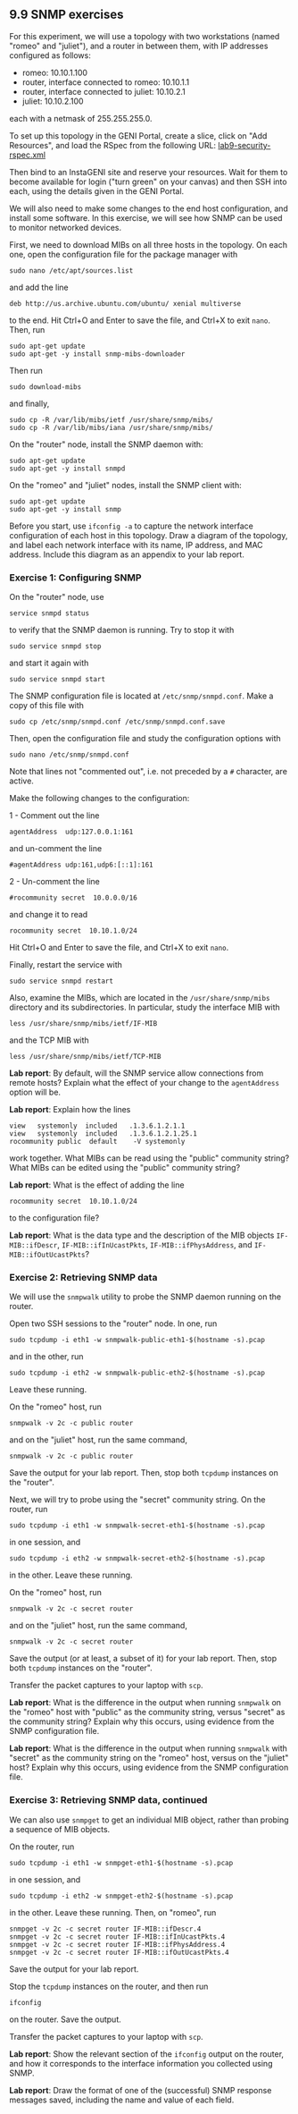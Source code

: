 ## 9.9 SNMP exercises

For this experiment, we will use a topology with two workstations (named "romeo" and "juliet"), and a router in between them, with IP addresses configured as follows:

* romeo: 10.10.1.100
* router, interface connected to romeo: 10.10.1.1
* router, interface connected to juliet: 10.10.2.1
* juliet: 10.10.2.100

each with a netmask of 255.255.255.0.

To set up this topology in the GENI Portal, create a slice, click on "Add Resources", and load the RSpec from the following URL: [lab9-security-rspec.xml](lab9-security-rspec.xml)

Then bind to an InstaGENI site and reserve your resources. Wait for them to become available for login ("turn green" on your canvas) and then SSH into each, using the details given in the GENI Portal.

We will also need to make some changes to the end host configuration, and install some software. In this exercise, we will see how SNMP can be used to monitor networked devices.

First, we need to download MIBs on all three hosts in the topology. On each one, open the configuration file for the package manager with

```
sudo nano /etc/apt/sources.list
```

and add the line

```
deb http://us.archive.ubuntu.com/ubuntu/ xenial multiverse
```

to the end. Hit Ctrl+O and Enter to save the file, and Ctrl+X to exit `nano`. Then, run

```
sudo apt-get update
sudo apt-get -y install snmp-mibs-downloader
```

Then run

```
sudo download-mibs
```

and finally,

```
sudo cp -R /var/lib/mibs/ietf /usr/share/snmp/mibs/
sudo cp -R /var/lib/mibs/iana /usr/share/snmp/mibs/
```

On the "router" node, install the SNMP daemon with:

```
sudo apt-get update
sudo apt-get -y install snmpd
```

On the "romeo" and "juliet" nodes, install the SNMP client with:

```
sudo apt-get update
sudo apt-get -y install snmp
```


Before you start, use `ifconfig -a` to capture the network interface configuration of each host in this topology. Draw a diagram of the topology, and label each network interface with its name, IP address, and MAC address. Include this diagram as an appendix to your lab report.


### Exercise 1: Configuring SNMP

On the "router" node, use

```
service snmpd status
```

to verify that the SNMP daemon is running. Try to stop it with

```
sudo service snmpd stop
```

and start it again with

```
sudo service snmpd start
```

The SNMP configuration file is located at `/etc/snmp/snmpd.conf`.  Make a copy of this file with

```
sudo cp /etc/snmp/snmpd.conf /etc/snmp/snmpd.conf.save
```

Then, open the configuration file and study the configuration options with

```
sudo nano /etc/snmp/snmpd.conf
```

Note that lines not "commented out", i.e. not preceded by a `#` character, are active.

Make the following changes to the configuration:

1 - Comment out the line 

```
agentAddress  udp:127.0.0.1:161
```

and un-comment the line

```
#agentAddress udp:161,udp6:[::1]:161
```

2 - Un-comment the line

```
#rocommunity secret  10.0.0.0/16
```

and change it to read

```
rocommunity secret  10.10.1.0/24
```

Hit Ctrl+O and Enter to save the file, and Ctrl+X to exit `nano`.

Finally, restart the service with


```
sudo service snmpd restart
```

Also, examine the MIBs, which are located in the `/usr/share/snmp/mibs` directory and its subdirectories. In particular, study the interface MIB with

```
less /usr/share/snmp/mibs/ietf/IF-MIB
```

and the TCP MIB with

```
less /usr/share/snmp/mibs/ietf/TCP-MIB
```

**Lab report**: By default, will the SNMP service allow connections from remote hosts? Explain what the effect of your change to the `agentAddress` option will be.

**Lab report**: Explain how the lines

```
view   systemonly  included   .1.3.6.1.2.1.1
view   systemonly  included   .1.3.6.1.2.1.25.1
rocommunity public  default    -V systemonly
```

work together. What MIBs can be read using the "public" community string? What MIBs can be edited using the "public" community string?

**Lab report**: What is the effect of adding the line

```
rocommunity secret  10.10.1.0/24
```

to the configuration file?

**Lab report**: What is the data type and the description of the MIB objects `IF-MIB::ifDescr`, `IF-MIB::ifInUcastPkts`, `IF-MIB::ifPhysAddress`, and `IF-MIB::ifOutUcastPkts`?


### Exercise 2: Retrieving SNMP data

We will use the `snmpwalk` utility to probe the SNMP daemon running on the router.

Open two SSH sessions to the "router" node. In one, run

```
sudo tcpdump -i eth1 -w snmpwalk-public-eth1-$(hostname -s).pcap
```

and in the other, run

```
sudo tcpdump -i eth2 -w snmpwalk-public-eth2-$(hostname -s).pcap
```

Leave these running.

On the "romeo" host, run

```
snmpwalk -v 2c -c public router
```

and on the "juliet" host, run the same command, 

```
snmpwalk -v 2c -c public router
```

Save the output for your lab report. Then, stop both `tcpdump` instances on the "router".

Next, we will try to probe using the "secret" community string. On the router, run

```
sudo tcpdump -i eth1 -w snmpwalk-secret-eth1-$(hostname -s).pcap
```

in one session, and

```
sudo tcpdump -i eth2 -w snmpwalk-secret-eth2-$(hostname -s).pcap
```

in the other. Leave these running.

On the "romeo" host, run

```
snmpwalk -v 2c -c secret router
```

and on the "juliet" host, run the same command, 

```
snmpwalk -v 2c -c secret router
```

Save the output (or at least, a subset of it) for your lab report. Then, stop both `tcpdump` instances on the "router".

Transfer the packet captures to your laptop with `scp`.

**Lab report**: What is the difference in the output when running `snmpwalk` on the "romeo" host with "public" as the community string, versus "secret" as the community string? Explain why this occurs, using evidence from the SNMP configuration file.

**Lab report**: What is the difference in the output when running  `snmpwalk` with "secret" as the community string on the "romeo" host, versus on the "juliet" host? Explain why this occurs, using evidence from the SNMP configuration file.

### Exercise 3: Retrieving SNMP data, continued


We can also use `snmpget` to get an individual MIB object, rather than probing a sequence of MIB objects.

On the router, run

```
sudo tcpdump -i eth1 -w snmpget-eth1-$(hostname -s).pcap
```

in one session, and

```
sudo tcpdump -i eth2 -w snmpget-eth2-$(hostname -s).pcap
```

in the other. Leave these running. Then, on "romeo", run

```
snmpget -v 2c -c secret router IF-MIB::ifDescr.4
snmpget -v 2c -c secret router IF-MIB::ifInUcastPkts.4
snmpget -v 2c -c secret router IF-MIB::ifPhysAddress.4
snmpget -v 2c -c secret router IF-MIB::ifOutUcastPkts.4
```

Save the output for your lab report.

Stop the `tcpdump` instances on the router, and then run

```
ifconfig
```

on the router. Save the output.

Transfer the packet captures to your laptop with `scp`.

**Lab report**: Show the relevant section of the `ifconfig` output on the router, and how it corresponds to the interface information you collected using SNMP.

**Lab report**: Draw the format of one of the (successful) SNMP response messages saved, including the name and value of each field.
